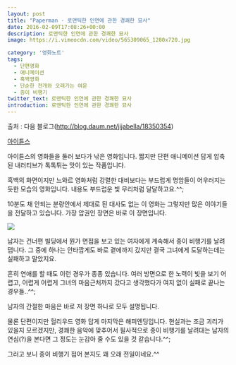 ```yaml
---
layout: post
title: "Paperman - 로맨틱한 인연에 관한 경쾌한 묘사"
date: 2016-02-09T17:08:26+00:00
description: 로맨틱한 인연에 관한 경쾌한 묘사
image: https://i.vimeocdn.com/video/565309065_1280x720.jpg

category: '영화노트'  
tags:
  - 단편영화  
  - 애니메이션  
  - 흑백영화  
  - 단순한 전개와 오래가는 여운  
  - 종이 비행기  
twitter_text: 로맨틱한 인연에 관한 경쾌한 묘사
introduction: 로맨틱한 인연에 관한 경쾌한 묘사
---
```

 
출처 : 다음 블로그(<http://blog.daum.net/jijabella/18350354>)

[아이튠스](https://itunes.apple.com/us/movie/paperman/id601669104)

아이튠스의 영화들을 둘러 보다가 낚은 영화입니다. 짧지만 단편 애니메이션 답게 압축된 내러티브가 톡톡튀는 맛이 있는 작품입니다.

흑백의 화면이지만 느와르 영화처럼 강렬한 대비보다는 부드럽게 명암들이 어우러지는 듯한 모습의 영화입니다. 내용도 부드럽운 빛 무리처럼 달달하고요.^^;

10분도 채 안되는 분량안에서 제대로 된 대사도 없는 이 영화는 그렇지만 많은 이야기들을 전달하고 있습니다. 가장 압권인 장면은 바로 이 장면입니다.

<img src="https://res.cloudinary.com/red-angel-kr/image/upload/v1540882077/blog_img/paperman-noir.png" />

남자는 건너편 빌딩에서 뭔가 면접을 보고 있는 여자에게 계속해서 종이 비행기를 날려 댑니다. 그 중에 하나는 안타깝게도 바로 곁에까지 갔지만 결국 그녀에게 도달하는데는 실패하고 말았지요.

흔히 연애를 할 때도 이런 경우가 종종 있습니다. 여러 방면으로 한 노력이 빛을 보기 어렵고, 어렵게 어렵게 그녀의 마음근처까지 갔다고 생각했다가 여지 없이 실패로 끝나는 경우들..^^;

남자의 간절한 마음은 바로 저 장면 하나로 모두 설명됩니다.

물론 단편이지만 헐리우드 영화 답게 마지막은 해피엔딩입니다. 현실과는 조금 괴리가 있을지 모르겠지만, 경쾌한 음악에 맞추어서 필사적으로 종이 비행기를 날려대는 남자의 연심(?)을 본다면 그 정도는 눈감아 줄 수도 있을 것 같습니다.^^;

그러고 보니 종이 비행기 접어 본지도 꽤 오래 전일이네요.^^